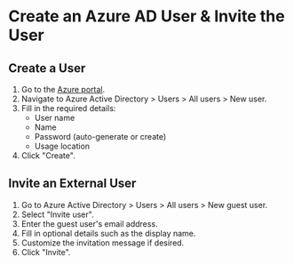 # Create an Azure AD User & Invite the User

## Create a User

1. Go to the [Azure portal](https://portal.azure.com/).
2. Navigate to Azure Active Directory > Users > All users > New user.
3. Fill in the required details:
   - User name
   - Name
   - Password (auto-generate or create)
   - Usage location
4. Click "Create".

## Invite an External User

1. Go to Azure Active Directory > Users > All users > New guest user.
2. Select "Invite user".
3. Enter the guest user's email address.
4. Fill in optional details such as the display name.
5. Customize the invitation message if desired.
6. Click "Invite".
